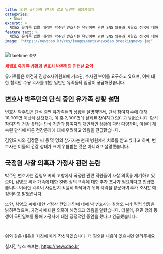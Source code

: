 ```yaml
---
title: 의원 유민아빠 만나지 않고 일반인 희생자에게
categories:
  - News
excerpt: >
  세월호 유가족 법률 대리인 박주민 변호사는 유민아빠 관련 SNS 의혹과 세월호 정국에 대해 이야기했다. 유가족들의 단식, 국정원 사찰 의혹, 대통령 면담 약속 등의 문제로 혼란스러운 상황에 대해 설명했다. 또한, 일반인 희생자 유족들의 입장이 유가족들과 달라져 세월호 정국의 변수로 작용할 수 있다는 우려를 표현했다.
feature_text: >
  세월호 유가족 법률 대리인 박주민 변호사는 유민아빠 관련 SNS 의혹과 세월호 정국에 대해 이야기했다. 유가족들의 단식, 국정원 사찰 의혹, 대통령 면담 약속 등의 문제로 혼란스러운 상황에 대해 설명했다. 또한, 일반인 희생자 유족들의 입장이 유가족들과 달라져 세월호 정국의 변수로 작용할 수 있다는 우려를 표현했다.
image: 'https://newsdao.kr/res/images/meta/newsdao_breakingnews.jpg'
---
```


<p><img src="https://newsdao.kr/res/images/meta/newsdao_breakingnews.jpg" alt="flaretime 속보" /></p>

<p><b><span style="color: #ee2323;">세월호 유가족 상황과 변호사 박주민의 인터뷰 요약</span></b></p>

<p data-ke-size="size16"></p>

<p>유가족들은 여전히 진상조사위원회에 기소권, 수사권 부여를 요구하고 있으며, 이에 대한 합의안 수용 의사를 밝힌 일반인 유족들의 입장이 궁금해졌습니다.</p>

<p data-ke-size="size16"></p>

<h2 data-ke-size="size26">변호사 박주민의 단식 중인 유가족 상황 설명</h2>

<p>변호사 박주민은 단식 중인 유가족들의 상황을 설명하면서, 단식 참여자 수에 대해 18,000명 이상이 신청했고, 이 중 2,300명이 실제로 참여하고 있다고 밝혔습니다. 단식 참여자의 건강 상태는 단식 기간과 참여자의 개인적인 상황에 따라 다양하며, 이들이 계속된 단식에 따른 건강문제에 대해 우려하고 있음을 언급했습니다.</p>

<p>김영오 씨와 김장훈 씨 등 몇 명의 참가자는 현재 병원에서 치료를 받고 있다고 하며, 변호사는 이들의 건강 상태가 크게 위협받는 것은 아니라고 설명했습니다.</p>

<p data-ke-size="size16"></p>

<h2 data-ke-size="size26">국정원 사찰 의혹과 가정사 관련 논란</h2>

<p>박주민 변호사는 김영오 씨의 고향에서 국정원 관련 직원들이 사찰 의혹을 제기하고 있으며, 김영오 씨와 가족에 대한 SNS 상의 의혹에 대한 추가 조사가 필요하다고 언급했습니다. 이러한 의혹이 사실인지 확실히 파악하기 위해 지역을 방문하여 추가 조사할 예정이라고 밝혔습니다.</p>

<p>또한, 김영오 씨에 대한 가정사 관련 논란에 대해 박 변호사는 김영오 씨가 직접 입장을 밝혀주었으며, 가정사에 대한 의혹이 해명되고 있음을 알렸습니다. 더불어, 유민 양의 동생이 국민일보를 통해 가정사에 대한 긍정적인 증언을 했다고 언급했습니다.</p>

<p data-ke-size="size16">&nbsp;</p>

<p>위와 같은 내용을 지침에 따라 작성하였습니다. 더 필요한 내용이 있으시면 알려주세요.</p>
실시간 뉴스 속보는, <a href="https://newsdao.kr" rel="dofollow">https://newsdao.kr</a>


